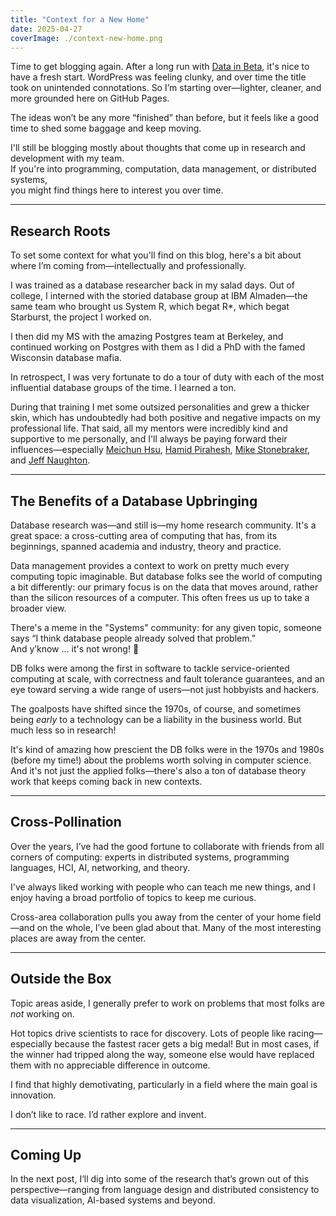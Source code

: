 ```yaml
---
title: "Context for a New Home"
date: 2025-04-27
coverImage: ./context-new-home.png
---
```


Time to get blogging again. After a long run with [Data in Beta](https://databeta.wordpress.com/), it's nice to have a fresh start. WordPress was feeling clunky, and over time the title took on unintended connotations. So I’m starting over—lighter, cleaner, and more grounded here on GitHub Pages.  

The ideas won’t be any more “finished” than before, but it feels like a good time to shed some baggage and keep moving.  

I'll still be blogging mostly about thoughts that come up in research and development with my team.  
If you're into programming, computation, data management, or distributed systems,  
you might find things here to interest you over time.  

---

## Research Roots

To set some context for what you'll find on this blog, here's a bit about where I’m coming from—intellectually and professionally.  

I was trained as a database researcher back in my salad days. Out of college, I interned with the storied database group at IBM Almaden—the same team who brought us System R, which begat R*, which begat Starburst, the project I worked on.  

I then did my MS with the amazing Postgres team at Berkeley, and continued working on Postgres with them as I did a PhD with the famed Wisconsin database mafia.  

In retrospect, I was very fortunate to do a tour of duty with each of the most influential database groups of the time. I learned a ton.  

During that training I met some outsized personalities and grew a thicker skin, which has undoubtedly had both positive and negative impacts on my professional life. That said, all my mentors were incredibly kind and supportive to me personally, and I'll always be paying forward their influences—especially [Meichun Hsu](https://www.linkedin.com/in/meichun-hsu-0a72968), [Hamid Pirahesh](https://www.linkedin.com/in/hamid-pirahesh-38368010/), [Mike Stonebraker](https://en.wikipedia.org/wiki/Michael_Stonebraker), and [Jeff Naughton](https://en.wikipedia.org/wiki/Jeffrey_Naughton).  

---

## The Benefits of a Database Upbringing

Database research was—and still is—my home research community. It's a great space: a cross-cutting area of computing that has, from its beginnings, spanned academia and industry, theory and practice.  

Data management provides a context to work on pretty much every computing topic imaginable. But database folks see the world of computing a bit differently: our primary focus is on the data that moves around, rather than the silicon resources of a computer. This often frees us up to take a broader view.  

There's a meme in the "Systems" community: for any given topic, someone says “I think database people already solved that problem.”  
And y’know … it's not wrong! 🙂  

DB folks were among the first in software to tackle service-oriented computing at scale, with correctness and fault tolerance guarantees, and an eye toward serving a wide range of users—not just hobbyists and hackers.  

The goalposts have shifted since the 1970s, of course, and sometimes being *early* to a technology can be a liability in the business world. But much less so in research!  

It's kind of amazing how prescient the DB folks were in the 1970s and 1980s (before my time!) about the problems worth solving in computer science. And it's not just the applied folks—there's also a ton of database theory work that keeps coming back in new contexts.  

---

## Cross-Pollination

Over the years, I’ve had the good fortune to collaborate with friends from all corners of computing: experts in distributed systems, programming languages, HCI, AI, networking, and theory.  

I've always liked working with people who can teach me new things, and I enjoy having a broad portfolio of topics to keep me curious.  

Cross-area collaboration pulls you away from the center of your home field—and on the whole, I’ve been glad about that. Many of the most interesting places are away from the center.  

---

## Outside the Box

Topic areas aside, I generally prefer to work on problems that most folks are *not* working on.

Hot topics drive scientists to race for discovery. Lots of people like racing—especially because the fastest racer gets a big medal! But in most cases, if the winner had tripped along the way, someone else would have replaced them with no appreciable difference in outcome.  

I find that highly demotivating, particularly in a field where the main goal is innovation.

I don’t like to race. I’d rather explore and invent.  

---

## Coming Up

In the next post, I’ll dig into some of the research that’s grown out of this perspective—ranging from language design and distributed consistency to data visualization, AI-based systems and beyond.
